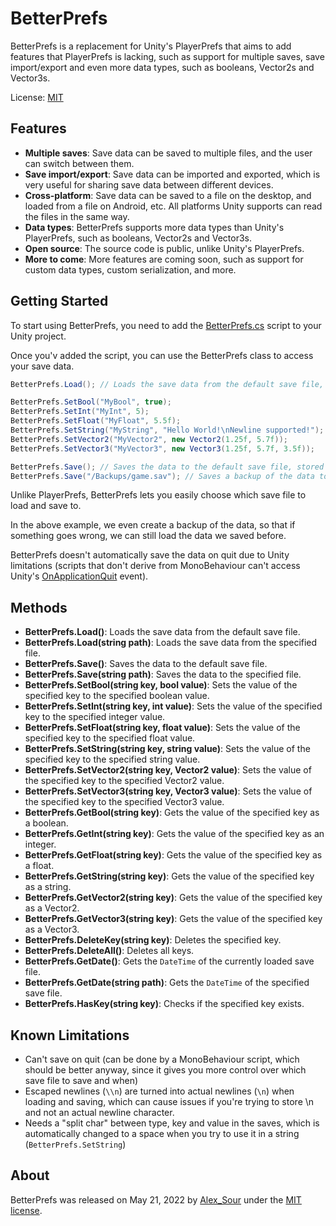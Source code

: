 # BetterPrefs

BetterPrefs is a replacement for Unity's PlayerPrefs that aims to add features that PlayerPrefs is lacking, such as support for multiple saves, save import/export and even more data types, such as booleans, Vector2s and Vector3s.

License: [MIT](https://opensource.org/licenses/MIT)

## Features

- **Multiple saves**: Save data can be saved to multiple files, and the user can switch between them.
- **Save import/export**: Save data can be imported and exported, which is very useful for sharing save data between different devices.
- **Cross-platform**: Save data can be saved to a file on the desktop, and loaded from a file on Android, etc. All platforms Unity supports can read the files in the same way.
- **Data types**: BetterPrefs supports more data types than Unity's PlayerPrefs, such as booleans, Vector2s and Vector3s.
- **Open source**: The source code is public, unlike Unity's PlayerPrefs.
- **More to come**: More features are coming soon, such as support for custom data types, custom serialization, and more.

## Getting Started

To start using BetterPrefs, you need to add the [BetterPrefs.cs](https://github.com/Carroted/BetterPrefs/blob/master/BetterPrefs.cs) script to your Unity project.

Once you'v added the script, you can use the BetterPrefs class to access your save data.

```csharp
BetterPrefs.Load(); // Loads the save data from the default save file, stored in Application.persistentDataPath + "/saves/game.sav" (can be changed in the script)

BetterPrefs.SetBool("MyBool", true);
BetterPrefs.SetInt("MyInt", 5);
BetterPrefs.SetFloat("MyFloat", 5.5f);
BetterPrefs.SetString("MyString", "Hello World!\nNewline supported!");
BetterPrefs.SetVector2("MyVector2", new Vector2(1.25f, 5.7f));
BetterPrefs.SetVector3("MyVector3", new Vector3(1.25f, 5.7f, 3.5f));

BetterPrefs.Save(); // Saves the data to the default save file, stored in Application.persistentDataPath + "/saves/game.sav" (can be changed in the script)
BetterPrefs.Save("/Backups/game.sav"); // Saves a backup of the data to the file "/Backups/game.sav"
```

Unlike PlayerPrefs, BetterPrefs lets you easily choose which save file to load and save to.

In the above example, we even create a backup of the data, so that if something goes wrong, we can still load the data we saved before.

BetterPrefs doesn't automatically save the data on quit due to Unity limitations (scripts that don't derive from MonoBehaviour can't access Unity's [OnApplicationQuit](https://docs.unity3d.com/ScriptReference/MonoBehaviour.OnApplicationQuit.html) event).

## Methods

- **BetterPrefs.Load()**: Loads the save data from the default save file.
- **BetterPrefs.Load(string path)**: Loads the save data from the specified file.
- **BetterPrefs.Save()**: Saves the data to the default save file.
- **BetterPrefs.Save(string path)**: Saves the data to the specified file.
- **BetterPrefs.SetBool(string key, bool value)**: Sets the value of the specified key to the specified boolean value.
- **BetterPrefs.SetInt(string key, int value)**: Sets the value of the specified key to the specified integer value.
- **BetterPrefs.SetFloat(string key, float value)**: Sets the value of the specified key to the specified float value.
- **BetterPrefs.SetString(string key, string value)**: Sets the value of the specified key to the specified string value.
- **BetterPrefs.SetVector2(string key, Vector2 value)**: Sets the value of the specified key to the specified Vector2 value.
- **BetterPrefs.SetVector3(string key, Vector3 value)**: Sets the value of the specified key to the specified Vector3 value.
- **BetterPrefs.GetBool(string key)**: Gets the value of the specified key as a boolean.
- **BetterPrefs.GetInt(string key)**: Gets the value of the specified key as an integer.
- **BetterPrefs.GetFloat(string key)**: Gets the value of the specified key as a float.
- **BetterPrefs.GetString(string key)**: Gets the value of the specified key as a string.
- **BetterPrefs.GetVector2(string key)**: Gets the value of the specified key as a Vector2.
- **BetterPrefs.GetVector3(string key)**: Gets the value of the specified key as a Vector3.
- **BetterPrefs.DeleteKey(string key)**: Deletes the specified key.
- **BetterPrefs.DeleteAll()**: Deletes all keys.
- **BetterPrefs.GetDate()**: Gets the `DateTime` of the currently loaded save file.
- **BetterPrefs.GetDate(string path)**: Gets the `DateTime` of the specified save file.
- **BetterPrefs.HasKey(string key)**: Checks if the specified key exists.

## Known Limitations

- Can't save on quit (can be done by a MonoBehaviour script, which should be better anyway, since it gives you more control over which save file to save and when)
- Escaped newlines (`\\n`) are turned into actual newlines (`\n`) when loading and saving, which can cause issues if you're trying to store \n and not an actual newline character.
- Needs a "split char" between type, key and value in the saves, which is automatically changed to a space when you try to use it in a string (`BetterPrefs.SetString`)

## About

BetterPrefs was released on May 21, 2022 by [Alex_Sour](https://github.com/Alex-Sour) under the [MIT license](https://opensource.org/licenses/MIT).